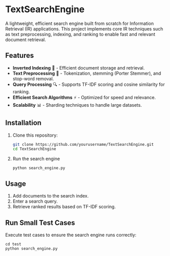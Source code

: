 # TextSearchEngine  
A lightweight, efficient search engine built from scratch for Information Retrieval (IR) applications. This project implements core IR techniques such as text preprocessing, indexing, and ranking to enable fast and relevant document retrieval.

## Features  
- **Inverted Indexing** 📂 - Efficient document storage and retrieval.  
- **Text Preprocessing** 📝 - Tokenization, stemming (Porter Stemmer), and stop-word removal.  
- **Query Processing** 🔍 - Supports TF-IDF scoring and cosine similarity for ranking.  
- **Efficient Search Algorithms** ⚡ - Optimized for speed and relevance.  
- **Scalability** 📊 - Sharding techniques to handle large datasets.  

## Installation  
1. Clone this repository:  
   ```bash
   git clone https://github.com/yourusername/TextSearchEngine.git
   cd TextSearchEngine
   ```

2. Run the search engine
    ```
    python search_engine.py
    ```

## Usage
1. Add documents to the search index.
2. Enter a search query.
3. Retrieve ranked results based on TF-IDF scoring.

## Run Small Test Cases 
Execute test cases to ensure the search engine runs correctly:
```
cd test
python search_engine.py
```